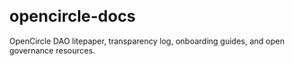 # opencircle-docs
OpenCircle DAO litepaper, transparency log, onboarding guides, and open governance resources.
